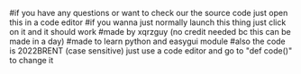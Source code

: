 #if you have any questions or want to check our the source code just open this in a code editor
#if you wanna just normally launch this thing just click on it and it should work
#made by xqrzguy (no credit needed bc this can be made in a day)
#made to learn python and easygui module
#also the code is 2022BRENT (case sensitive) just use a code editor and go to "def code()" to change it
